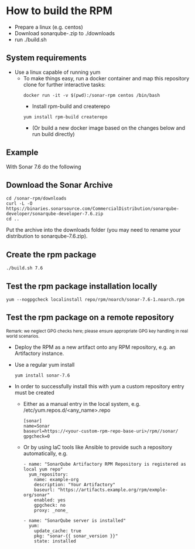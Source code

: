 # How to build the RPM

- Prepare a linux (e.g. centos)
- Download sonarqube-<version>.zip to ./downloads
- run ./build.sh <version>


## System requirements

- Use a linux capable of running yum
  - To make things easy, run a docker container and map this repository clone for further interactive tasks:
    ```
    docker run -it -v $(pwd):/sonar-rpm centos /bin/bash
    ```
    - Install rpm-build and createrepo
    ```
    yum install rpm-build createrepo
    ```
    - (Or build a new docker image based on the changes below and run build directly)


## Example

With Sonar 7.6 do the following

## Download the Sonar Archive
 
```
cd /sonar-rpm/downloads
curl -L -O https://binaries.sonarsource.com/CommercialDistribution/sonarqube-developer/sonarqube-developer-7.6.zip
cd ..
```

Put the archive into the downloads folder (you may need to rename your distribution to sonarqube-7.6.zip).


## Create the rpm package

```
./build.sh 7.6
```

## Test the rpm package installation locally

```
yum --nogpgcheck localinstall repo/rpm/noarch/sonar-7.6-1.noarch.rpm 
```

## Test the rpm package on a remote repository

<sub>Remark: we neglect GPG checks here; please ensure appropriate GPG key handling in real world scenarios.</sub>

- Deploy the RPM as a new artifact onto any RPM repository, e.g. an Artifactory instance.
- Use a regular yum install
  ````
  yum install sonar-7.6
  ````

- In order to successfully install this with yum a custom repository entry must be created
  - Either as a manual entry in the local system, e.g. /etc/yum.repos.d/<any_name>.repo
    ```
    [sonar]
    name=Sonar
    baseurl=https://<your-custom-rpm-repo-base-uri>/rpm//sonar/
    gpgcheck=0
    ```
  - Or by using IaC tools like Ansible to provide such a repository automatically, e.g.
    ````
    - name: "SonarQube Artifactory RPM Repository is registered as local yum repo"
      yum_repository:
        name: example-org
        description: "Your Artifactory"
        baseurl: "https://artifacts.example.org/rpm/exmple-org/sonar"
        enabled: yes
        gpgcheck: no
        proxy: _none_
    
    - name: "SonarQube server is installed"
      yum:
        update_cache: true
        pkg: "sonar-{{ sonar_version }}"
        state: installed
    ````


